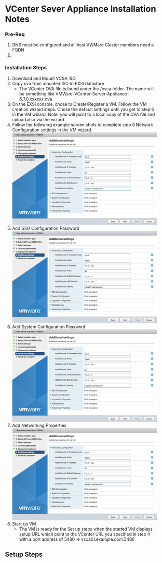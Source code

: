 # VCenter Sever Appliance Installation Notes

### Pre-Req
1. DNS must be configured and all host VWMare Cluster members need a FQDN
2.


### Installation Steps
1. Download and Mount VCSA ISO
2. Copy ova from mounted ISO to EXSI datastore
    - The VCenter OVA file is found under the /vsca folder.  The name will be something like VMWare-VCenter-Server-Appliance-6.7.0.xxxxxx.ova
3. On the EXSi console, chose to Create/Register a VM.  Follow the VM creation wizard steps.  Chose the default settings until you get to step 6 in the VM wizard.  Note: you will point to a local copy of the OVA file and upload also via the wizard.
4. Follow the following example screen shots to complete step 6 Network Configuration settings in the VM wizard.
![GitHub Logo](/images/NetworkConfiguration01.png)
5. Add SSO Configuration Password
![GitHub Logo](/images/NetworkConfiguration01.png)
6. Add System Configuration Password
![GitHub Logo](/images/NetworkConfiguration01.png)
7. Add Networking Properties
![GitHub Logo](/images/NetworkConfiguration01.png)
8. Start up VM
    - The VM is ready for the Set up steps when the started VM displays setup URL which point to the VCenter URL you specified in step 4 with a port address of 5480 -> vsca01.example.com:5480

## Setup Steps
